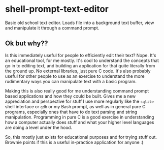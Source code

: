 # shell-prompt-text-editor

Basic old school text editor. Loads file into a background text buffer, view and manipulate it through a command prompt.

## Ok but why??

Is this immediately useful for people to efficiently edit their text? Nope. It's an educational tool, for me mostly. It's cool to understand
the concepts that go in to editing text, and building an application for that quite literally from the ground up. No external libraries, just
pure C code. It's also probably useful for other people to use as an exercise to understand the more rudimentary ways you can manipulate text
with a basic program.

Making this is also really good for me understanding command prompt based applications and how they could be built. Gives me a new appreciation
and perspective for stuff I use more regularly like the `sqlite` shell interface or `gdb` or my Bash prompt, as well as in general pure C programs,
especially ones that have to do text parsing and string manipulation. Programming in pure C is a good exercise in understanding how a computer
actually does stuff and what your higher level languages are doing a level under the hood.

So, this mostly just exists for educational purposes and for trying stuff out. Brownie points if this is a useful in-practice application for
anyone :)
